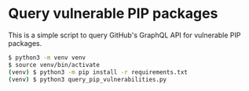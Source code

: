 # Query vulnerable PIP packages

This is a simple script to query GitHub's GraphQL API for vulnerable PIP packages.

```bash
$ python3 -m venv venv
$ source venv/bin/activate
(venv) $ python3 -m pip install -r requirements.txt
(venv) $ python3 query_pip_vulnerabilities.py
```
